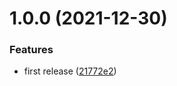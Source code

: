 # 1.0.0 (2021-12-30)


### Features

* first release ([21772e2](https://github.com/chrisEff/colour-console/commit/21772e22a441d5770b26c393fd36f064a956f541))
